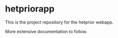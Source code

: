 # hetpriorapp

This is the project repository for the hetprior webapp.

More extensive documentation to follow.
